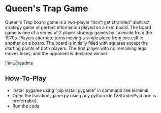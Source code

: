 # Queen's Trap Game

Queen's Trap board game is a two-player “don’t get stranded” abstract strategy game of perfect information played on a nxm board. The board game is one of a series of 2 player strategy games by Lakeside from the 1970s.
Players alternate turns moving a single piece from one cell to another on a board. The board is initially filled with squares except the starting points of both players.
The first player with no remaining legal moves loses, and the opponent is declared winner.

![im![readme](https://github.com/Rupok1/Queens_Trap-AI-Game/assets/63110863/c7353211-3011-489e-aa16-09d029839e08)


## How-To-Play
- Install pygame using "pip install pygame" in command line terminal.
- Open the Isolation_game.py using any python ide (VSCode/Pycharm is preferrable).
- Run the code
